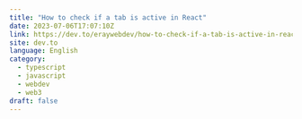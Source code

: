 ```yaml
---
title: "How to check if a tab is active in React"
date: 2023-07-06T17:07:10Z
link: https://dev.to/eraywebdev/how-to-check-if-a-tab-is-active-in-react-1o0l?utm_medium=RSS&utm_source=news.12bit.vn
site: dev.to
language: English
category:
  - typescript
  - javascript
  - webdev
  - web3
draft: false
---
```

